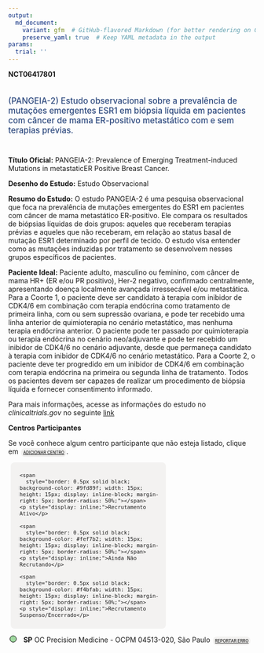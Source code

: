 ```yaml
---
output: 
  md_document:
    variant: gfm  # GitHub-flavored Markdown (for better rendering on GitHub)
    preserve_yaml: true  # Keep YAML metadata in the output
params:
  trial: ''
---
```


<script async src="https://scripts.simpleanalyticscdn.com/latest.js"></script>

**NCT06417801**

<div style="padding: 5px 5px 5px 0px; font-size: 1.20em; font-weight: 500; color: #2E4A7F; text-align: left; margin-bottom: 20px">

(PANGEIA-2) Estudo observacional sobre a prevalência de mutações
emergentes ESR1 em biópsia líquida em pacientes com câncer de mama
ER-positivo metastático com e sem terapias prévias.

</div>

**Título Oficial:** PANGEIA-2: Prevalence of Emerging Treatment-induced
Mutations in metastaticER Positive Breast Cancer.

**Desenho do Estudo:** Estudo Observacional

**Resumo do Estudo:** O estudo PANGEIA-2 é uma pesquisa observacional
que foca na prevalência de mutações emergentes do ESR1 em pacientes com
câncer de mama metastático ER-positivo. Ele compara os resultados de
biópsias líquidas de dois grupos: aqueles que receberam terapias prévias
e aqueles que não receberam, em relação ao status basal de mutação ESR1
determinado por perfil de tecido. O estudo visa entender como as
mutações induzidas por tratamento se desenvolvem nesses grupos
específicos de pacientes.

**Paciente Ideal:** Paciente adulto, masculino ou feminino, com câncer
de mama HR+ (ER e/ou PR positivo), Her-2 negativo, confirmado
centralmente, apresentando doença localmente avançada irressecável e/ou
metastática. Para a Coorte 1, o paciente deve ser candidato à terapia
com inibidor de CDK4/6 em combinação com terapia endócrina como
tratamento de primeira linha, com ou sem supressão ovariana, e pode ter
recebido uma linha anterior de quimioterapia no cenário metastático, mas
nenhuma terapia endócrina anterior. O paciente pode ter passado por
quimioterapia ou terapia endócrina no cenário neo/adjuvante e pode ter
recebido um inibidor de CDK4/6 no cenário adjuvante, desde que permaneça
candidato à terapia com inibidor de CDK4/6 no cenário metastático. Para
a Coorte 2, o paciente deve ter progredido em um inibidor de CDK4/6 em
combinação com terapia endócrina na primeira ou segunda linha de
tratamento. Todos os pacientes devem ser capazes de realizar um
procedimento de biópsia líquida e fornecer consentimento informado.

Para mais informações, acesse as informações do estudo no
*clinicaltrials.gov* no seguinte
[link](https://clinicaltrials.gov/ct2/show/NCT06417801)

**Centros Participantes**

Se você conhece algum centro participante que não esteja listado, clique
em
<span style="color: #2E4A7F; margin-left: 2px; padding: 4px; background-color: #f3f2f1; border-radius: 8px; font-weight: 500; font-size: 0.6em"><a
href="https://cancertrialsbr.shinyapps.io/formsapp?study_nct_id=NCT06417801&amp;location_id=N%2FA&amp;location_full_name=N%2FA&amp;form_type=Adicionar%20Centro"
target="_blank">ADICIONAR CENTRO</a></span>.

<div style="margin-bottom: 8px; margin-left: 5px; padding: 8px; max-width: 300px; background-color: #f3f2f1; border-radius: 8px; font-size: 0.9em">

<div style="margin-left: 10px;">

    <span 
      style="border: 0.5px solid black; background-color: #9fd89f; width: 15px; height: 15px; display: inline-block; margin-right: 5px; border-radius: 50%;"></span>
    <p style="display: inline;">Recrutamento Ativo</p>

</div>

<div style="margin-left: 10px;">

    <span 
      style="border: 0.5px solid black; background-color: #fef7b2; width: 15px; height: 15px; display: inline-block; margin-right: 5px; border-radius: 50%;"></span>
    <p style="display: inline;">Ainda Não Recrutando</p>

</div>

<div style="margin-left: 10px;">

    <span 
      style="border: 0.5px solid black; background-color: #f4bfab; width: 15px; height: 15px; display: inline-block; margin-right: 5px; border-radius: 50%;"></span>
    <p style="display: inline;">Recrutamento Suspenso/Encerrado</p>

</div>

</div>

<div style="margin: 3px;">

<span style="border: 0.5px solid black; display: inline-block; width: 12px; height: 12px; border-radius: 50%; margin-right: 10px; padding-bottom: 0px; background-color: #9fd89f;"></span>
<b>SP</b> OC Precision Medicine - OCPM 04513-020, São Paulo
<span style="color: #2E4A7F; margin-left: 2px; padding: 4px; background-color: #f3f2f1; border-radius: 8px; font-weight: 500; font-size: 0.6em"><a
href="https://cancertrialsbr.shinyapps.io/formsapp?study_nct_id=NCT06417801&amp;location_id=RESEARCHSITESAOPAULO04513020BRAZIL&amp;location_full_name=OC%20Precision%20Medicine%20-%20OCPM%2C%2004513-020%2C%20S%C3%A3o%20Paulo&amp;form_type=Reportar%20Erro"
target="_blank">REPORTAR ERRO</a></span>

</div>
